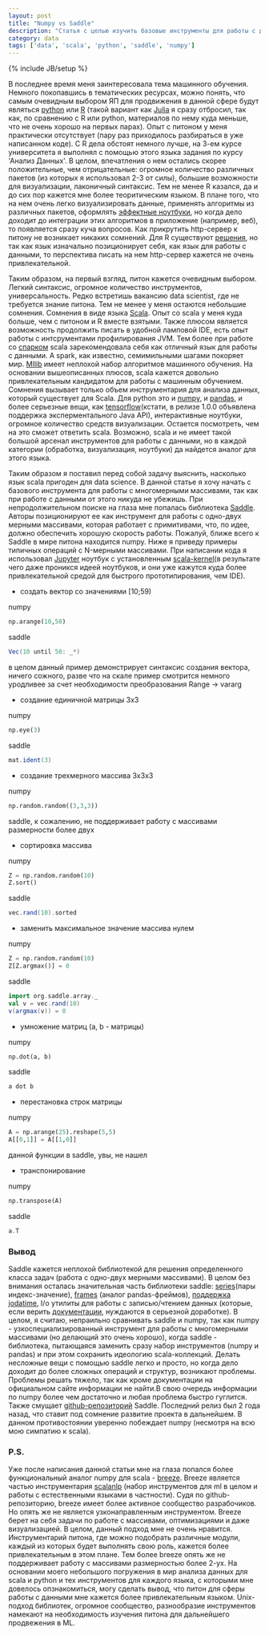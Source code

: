 ```yaml
---
layout: post
title: "Numpy vs Saddle"
description: "Статья с целью изучить базовые инструменты для работы с данными для Scala"
category: data
tags: ['data', 'scala', 'python', 'saddle', 'numpy']
---
```

{% include JB/setup %}

В последнее время меня заинтересовала тема машинного обучения. Немного покопавшись в тематических ресурсах, можно понять, что самым очевидным выбором ЯП для продвижения в данной сфере будут являться [python](https://www.python.org/) или [R](https://www.r-project.org/) (такой вариант как [Julia](http://julialang.org/) я сразу отбросил, так как, по сравнению с R или python, материалов по нему куда меньше, что не очень хорошо на первых парах). Опыт с питоном у меня практически отсутствует (пару раз приходилось разбираться в уже написанном коде). C R дела обстоят немного лучше, на 3-ем курсе университета я выполнял с помощью этого языка задания по курсу 'Анализ Данных'. В целом, впечатления о нем остались скорее положительные, чем отрицательные: огромное количество различных пакетов (из которых я использовал 2-3 от силы), большие возможности для визуализации, лаконичный синтаксис. Тем не менее R казался, да и до сих пор кажется мне более теоритическим языком. В плане того, что на нем очень легко визуализировать данные, применять алгоритмы из различных пакетов, оформлять [эффектные ноутбуки](http://rmarkdown.rstudio.com/r_notebooks.html), но когда дело доходит до интеграции этих алгоритмов в приложение (например, веб), то появляется сразу куча вопросов. Как прикрутить http-сервер к питону не возникает никаких сомнений. Для R существуют [решения](https://github.com/yihui/servr), но так как язык изначально позиционирует себя, как язык для работы с данными, то перспектива писать на нем http-сервер кажется не очень привлекательной.

Таким образом, на первый взгляд, питон кажется очевидным выбором. Легкий синтаксис, огромное количество инструментов, универсальность. Редко встретишь вакансию data scientist, где не требуется знание питона. Тем не менее у меня остаются небольшие сомнения. Сомнения в виде языка [Scala](https://www.scala-lang.org/). Опыт со scala у меня куда больше, чем с питоном и R вместе взятыми. Также плюсом является возможность продолжить писать в удобной ламповой IDE, есть опыт работы с интсрументами профилирования JVM. Тем более при работе со [спарком](http://spark.apache.org/) scala зарекомендовала себя как отличный язык для работы с данными. А spark, как известно, семимильными шагами покоряет мир. [Mllib](http://spark.apache.org/) имеет неплохой набор алгоритмов машинного обучения. На основании вышеописанных плюсов, scala кажется довольно привлекательным кандидатом для работы с машинным обучением. Сомнения вызывает только объем инструментария для анализа данных, который существует для Scala. Для python это и [numpy](http://www.numpy.org/), и [pandas](http://pandas.pydata.org/), и более серьезные вещи, как [tensorflow](https://github.com/tensorflow/tensorflow)(кстати, в релизе 1.0.0 объявлена поддержка эксперментального Java API), интерактивные ноутбуки, огромное количество средств визуализации. Остается посмотреть, чем на это сможет ответить scala. Возможно, scala и не имеет такой большой арсенал инструментов для работы с данными, но в каждой категории (обработка, визуализация, ноутбуки) да найдется аналог для этого языка. 

Таким образом я поставил перед собой задачу выяснить, насколько язык scala пригоден для data science. В данной статье я хочу начать с базового инструмента для работы с многомерными массивами, так как при работе с данными от этого никуда не убежишь. При непродолжительном поиске на глаза мне попалась библиотека [Saddle](http://saddle.github.io/). Авторы позиционируют ее как инструмент для работы с одно-двух мерными массивами, которая работает с примитивами, что, по идее, должно обеспечить хорошую скорость работы. Пожалуй, ближе всего к Saddle в мире питона находится numpy. Ниже я приведу примеры типичных операций с N-мерными массивами. При написании кода я использовал [Jupyter](http://jupyter.org/) ноутбук с установленным [scala-kernel](https://github.com/alexarchambault/jupyter-scala)(в результате чего даже проникся идеей ноутбуков, и они уже кажутся куда более привлекательной средой для быстрого прототипирования, чем IDE).

- создать вектор со значениями [10;59)

numpy

```python
np.arange(10,50)
````

saddle

```scala
Vec(10 until 50: _*)
```

в целом данный пример демонстрирует синтаксис создания вектора, ничего сожного, разве что на скале пример смотрится немного уродливее за счет необходимости преобразования Range -> vararg

- создание единичной матрицы 3х3

numpy

```python
np.eye(3)
```

saddle

```scala
mat.ident(3)
```
- создание трехмерного массива 3x3x3

numpy

```python
np.random.random((3,3,3))
```

saddle, к сожалению, не поддерживает работу с массивами размерности более двух

- сортировка массива

numpy

```python
Z = np.random.random(10)
Z.sort()
```

saddle

```scala
vec.rand(10).sorted
```

- заменить максимальное значение массива нулем

numpy

```python
Z = np.random.random(10)
Z[Z.argmax()] = 0
```

saddle

```scala
import org.saddle.array._
val v = vec.rand(10)
v(argmax(v)) = 0
```

- умножение матриц (a, b - матрицы)

numpy

```python
np.dot(a, b)
```

saddle

```scala
a dot b
```

- перестановка строк матрицы

numpy

```python
A = np.arange(25).reshape(5,5)
A[[0,1]] = A[[1,0]]
```

данной функции в saddle, увы, не нашел

- транспонирование

numpy

```python
np.transpose(A)
```

saddle

```scala
a.T
```

### Вывод

Saddle кажется неплохой библиотекой для решения определенного класса задач (работа с одно-двух мерными массивами). В целом без внимания осталась значительная часть библиотеки saddle: [series](http://saddle.github.io/doc/quickstart.html#series)(пары индекс-значение), [frames](http://saddle.github.io/doc/quickstart.html#frame) (аналог pandas-фреймов), [поддержка jodatime](http://saddle.github.io/doc/quickstart.html#dates-times-and-recurrences), I/o утилиты для работы с записью/чтением данных (которые, если верить [документации](http://saddle.github.io/doc/quickstart.html#i-o), нуждаются в серьезной доработке). В целом, я считаю, непраильно сравнивать saddle и numpy, так как numpy - узкоспециализированный инструмент для работы с многомерными массивами (но делающий это очень хорошо), когда saddle - библиотека, пытающаяся заменить сразу набор инструментов (numpy и pandas) и при этом сохранить идеологию scala-коллекций. Делать несложные вещи с помощью saddle легко и просто, но когда дело доходит до более сложных операций и структур, возникают проблемы. Проблемы решать тяжело, так как кроме документации на официальном сайте информации не найти.В свою очередь информации по numpy более чем достаточно и любая проблема быстро гуглится. Также смущает [github-репозиторий](https://github.com/saddle/saddle) Saddle. Последний релиз был 2 года назад, что ставит под сомнение развитие проекта в дальнейшем. В данном противостоянии уверенно побеждает numpy (несмотря на всю мою симпатию к scala). 

### P.S.

Уже после написания данной статьи мне на глаза попался более функциональный аналог numpy для scala - [breeze](https://github.com/scalanlp/breeze). Breeze является частью инструментария [scalanlp](http://www.scalanlp.org/) (набор инструментов для ml в целом и работы с естественными языками в частности). Судя по github-репозиторию, breeze имеет более активное сообщество разрабочиков. Но опять же не является узконаправленным инструментом. Breeze берет на себя задачи по работе с массивами, оптимизациями и даже визуализацией. В целом, данный подход мне не очень нравится. Инструментарий питона, где можно подобрать различные модули, каждый из которых будет выполнять свою роль, кажется более привлекательным в этом плане. Тем более breeze опять же не поддерживает работу с массивами размерностью более 2-ух. На основании моего небольшого погружения в мир анализа данных для scala и python и тех инструментов для каждого языка, с которыми мне довелось опзнакомиться, могу сделать вывод, что питон для сферы работы с данными мне кажется более привлекательным языком. Unix-подход библиотек, огромное сообщество, разнообразие инструментов намекают на необходимость изучения питона для дальнейшего продвежения в ML.
